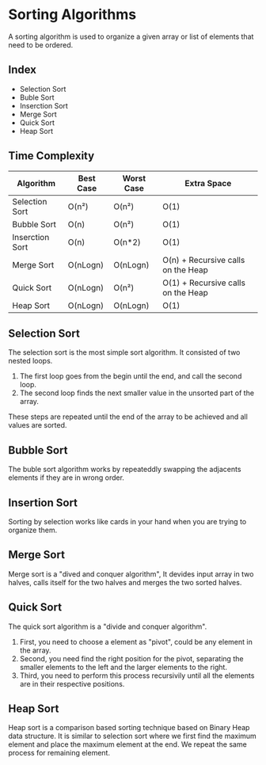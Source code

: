 # Sorting Algorithms

A sorting algorithm is used to organize a given array or list of elements that need to be ordered.

## Index

* Selection Sort
* Buble Sort
* Inserction Sort
* Merge Sort
* Quick Sort
* Heap Sort

## Time Complexity
 
Algorithm | Best Case | Worst Case | Extra Space 
----------|-----------|------------|------------
Selection Sort | O(n²) | O(n²) | O(1)
Bubble Sort | O(n) | O(n²) | O(1)
Inserction Sort | O(n) | O(n*2) | O(1)
Merge Sort | O(nLogn) | O(nLogn) | O(n) + Recursive calls on the Heap
Quick Sort | O(nLogn) | O(n²) | O(1) + Recursive calls on the Heap
Heap Sort | O(nLogn) | O(nLogn) | O(1)

## Selection Sort

The selection sort is the most simple sort algorithm. It consisted of two nested loops.

1) The first loop goes from the begin until the end, and call the second loop.
2) The second loop finds the next smaller value in the unsorted part of the array.

These steps are repeated until the end of the array to be achieved and all values are sorted.

## Bubble Sort

The buble sort algorithm works by repeateddly swapping the adjacents elements if they are in wrong order.

## Insertion Sort

Sorting by selection works like cards in your hand when you are trying to organize them.

## Merge Sort

Merge sort is a "dived and conquer algorithm", It devides input array in two halves, calls itself for the two halves and merges the two sorted halves.

## Quick Sort

The quick sort algorithm is a "divide and conquer algorithm". 

1) First, you need to choose a element as "pivot", could be any element in the array.
2) Second, you need find the right position for the pivot, separating the smaller elements to the left and the larger elements to the right.
3) Third, you need to perform this process recursivily until all the elements are in their respective positions.

## Heap Sort

Heap sort is a comparison based sorting technique based on Binary Heap data structure. It is similar to selection sort where we first find the maximum element and place the maximum element at the end. We repeat the same process for remaining element.


